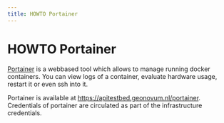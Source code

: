```yaml
---
title: HOWTO Portainer
---
```


# HOWTO Portainer

[Portainer](https://www.portainer.io/) is a webbased tool which allows to manage running docker containers. You can view logs of a container, evaluate hardware usage, restart it or even ssh into it.

Portainer is available at https://apitestbed.geonovum.nl/portainer. Credentials of portainer are circulated as part of the infrastructure credentials.


